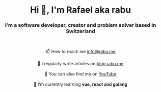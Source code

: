 <h1 align="center">Hi 👋, I'm Rafael aka rabu</h1>
<h3 align="center">I'm a software developer, creator and problem solver based in Switzerland</h3>
<br />
<!--
<p align="center">
   <img align="center" src="https://github-readme-stats.vercel.app/api?username=rabume&show_icons=true&locale=en&theme=transparent" alt="rabume" />
<p/>
-->

<p align="center">
📫 How to reach me <a href="mailto:info@rabu.me">info@rabu.me<a/>
<br /><br />
📝 I regularly write articles on <a href="https://blog.rabu.me">blog.rabu.me<a/>
<br /><br />
🎥 You can also find me on <a href="https://www.youtube.com/@rabume/">YouTube<a/> 
<br /><br />
🌱 I’m currently learning <b> vue, react and golang</b> 
